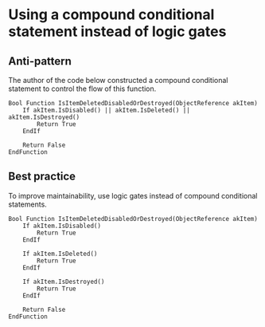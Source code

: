 <!-- TITLE: Using compound conditional statements instead of logic gates -->

# Using a compound conditional statement instead of logic gates
## Anti-pattern

The author of the code below constructed a compound conditional statement to control the flow of this function.

```
Bool Function IsItemDeletedDisabledOrDestroyed(ObjectReference akItem)
	If akItem.IsDisabled() || akItem.IsDeleted() || akItem.IsDestroyed()
		Return True
	EndIf

	Return False
EndFunction
```

## Best practice

To improve maintainability, use logic gates instead of compound conditional statements.

```
Bool Function IsItemDeletedDisabledOrDestroyed(ObjectReference akItem)
	If akItem.IsDisabled()
		Return True
	EndIf
	
	If akItem.IsDeleted()
		Return True
	EndIf
	
	If akItem.IsDestroyed()
		Return True
	EndIf

	Return False
EndFunction
```
